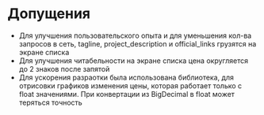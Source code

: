 # Допущения
* Для улучшения пользовательского опыта и для уменьшения кол-ва запросов в сеть, tagline, project_description и official_links грузятся на экране списка
* Для улучшения читабельности на экране списка цена округляется до 2 знаков после запятой
* Для ускорения разраотки была использована библиотека, для отрисовки графиков изменения цены, которая работает только с float значениями. При конвертации из BigDecimal в float может теряться точность
